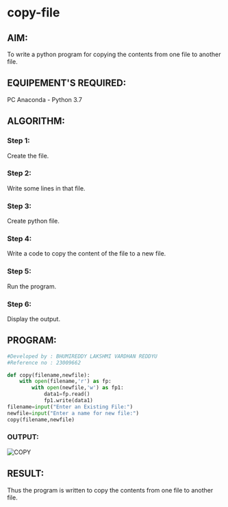 # copy-file
## AIM:
To write a python program for copying the contents from one file to another file.
## EQUIPEMENT'S REQUIRED: 
PC
Anaconda - Python 3.7
## ALGORITHM: 
### Step 1:
Create the file.
### Step 2: 
 Write some lines in that file.
### Step 3: 
Create python file.
### Step 4:  
Write a code to copy the content of the file to a new file.
### Step 5: 
Run the program.
### Step 6: 
Display the output.
## PROGRAM:
```python
#Developed by : BHUMIREDDY LAKSHMI VARDHAN REDDYU
#Reference no : 23009662

def copy(filename,newfile):
    with open(filename,'r') as fp:
        with open(newfile,'w') as fp1:
            data1=fp.read()
            fp1.write(data1)
filename=input("Enter an Existing File:")
newfile=input("Enter a name for new file:")
copy(filename,newfile)
```
### OUTPUT:
![COPY](https://github.com/BhumireddyLakshmivardhanreddy/copy-file/assets/148514637/0b1626dc-616c-4ab7-8d58-c5591d98f5cd)



## RESULT:
Thus the program is written to copy the contents from one file to another file.
